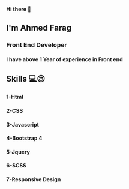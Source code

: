 #### Hi there 👋
## I'm Ahmed Farag
### Front End Developer
#### I have above 1 Year of experience in Front end

## Skills 💻😍
#### 1-Html
#### 2-CSS
#### 3-Javascript
#### 4-Bootstrap 4
#### 5-Jquery
#### 6-SCSS
#### 7-Responsive Design

